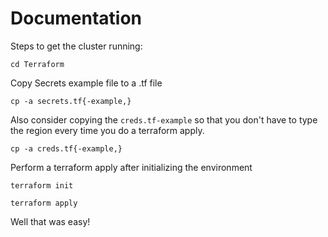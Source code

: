 # Documentation

Steps to get the cluster running:

```
cd Terraform
```

Copy Secrets example file to a .tf file

```
cp -a secrets.tf{-example,}
```

Also consider copying the `creds.tf-example` so that you don't have to type the region every time you do a terraform apply.

```
cp -a creds.tf{-example,}
```

Perform a terraform apply after initializing the environment

```
terraform init
```

```
terraform apply
```

Well that was easy!
